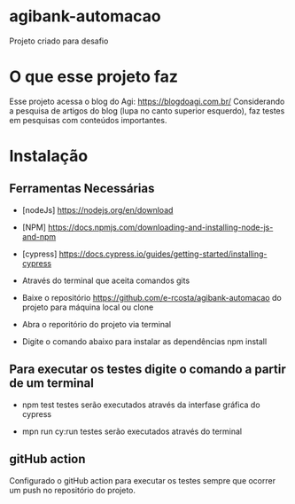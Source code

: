 # agibank-automacao
Projeto criado para desafio

# O que esse projeto faz
Esse projeto acessa o blog do Agi: https://blogdoagi.com.br/
Considerando a pesquisa de artigos do blog (lupa no canto superior esquerdo), faz testes em pesquisas com conteúdos importantes.

# Instalação

## Ferramentas Necessárias
- [nodeJs] https://nodejs.org/en/download 
- [NPM] https://docs.npmjs.com/downloading-and-installing-node-js-and-npm
- [cypress] https://docs.cypress.io/guides/getting-started/installing-cypress

- Através do terminal que aceita comandos gits 
- Baixe o repositório https://github.com/e-rcosta/agibank-automacao do projeto para máquina local ou clone
- Abra o reporitório do projeto via terminal
- Digite o comando abaixo para instalar as dependências
    npm install

## Para executar os testes digite o comando a partir de um terminal
- npm test 
testes serão executados através da interfase gráfica do cypress

- mpn run cy:run
testes serão executados através do terminal

## gitHub action
Configurado o gitHub action para executar os testes sempre que ocorrer um push no repositório do projeto.
